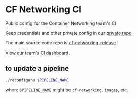 # CF Networking CI

Public config for the Container Networking team's CI

Keep credentials and other private config in our [private repo](https://github.com/cloudfoundry/networking-oss-deployments)

The main source code repo is [cf-networking-release](https://code.cloudfoundry.org/cf-networking-release).

View our team's [CI dashboard](https://networking.ci.cf-app.com/teams/ga/pipelines/cf-networking).

## to update a pipeline

```bash
./reconfigure $PIPELINE_NAME
```

where `$PIPELINE_NAME` might be `cf-networking`, `images`, etc.
